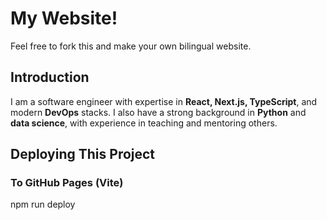 # My Website!

Feel free to fork this and make your own bilingual website.

## Introduction

I am a software engineer with expertise in **React, Next.js, TypeScript**, and modern **DevOps** stacks. I also have a strong background in **Python** and **data science**, with experience in teaching and mentoring others.

## Deploying This Project

### To GitHub Pages (Vite)

npm run deploy
